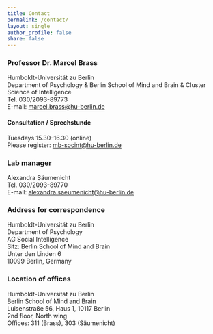 ```yaml
---
title: Contact
permalink: /contact/
layout: single
author_profile: false
share: false
---
```


### Professor Dr. Marcel Brass
Humboldt-Universität zu Berlin\
Department of Psychology & Berlin School of Mind and Brain & Cluster Science of Intelligence\
Tel. 030/2093-89773\
E-mail: <marcel.brass@hu-berlin.de>

#### Consultation / Sprechstunde
Tuesdays 15.30–16.30 (online)\
Please register: <mb-socint@hu-berlin.de>

### Lab manager
Alexandra Säumenicht\
Tel. 030/2093-89770\
E-mail: <alexandra.saeumenicht@hu-berlin.de>

### Address for correspondence
Humboldt-Universität zu Berlin\
Department of Psychology\
AG Social Intelligence\
Sitz: Berlin School of Mind and Brain\
Unter den Linden 6\
10099 Berlin, Germany


### Location of offices
Humboldt-Universität zu Berlin\
Berlin School of Mind and Brain\
Luisenstraße 56, Haus 1, 10117 Berlin\
2nd floor, North wing\
Offices: 311 (Brass), 303 (Säumenicht)

